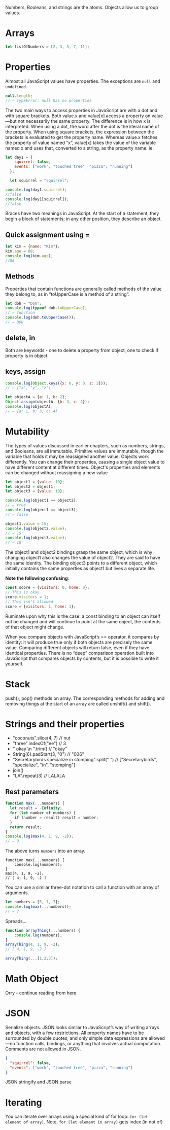Numbers, Booleans, and strings are the atoms.
Objects allow us to group values.

# Arrays

```javascript
let listOfNumbers = [2, 3, 5, 7, 11];
```

# Properties

Almost all JavaScript values have properties. The exceptions are `null` and `undefined`.

```javascript
null.length;
// → TypeError: null has no properties
```

The two main ways to access properties in JavaScript are with a dot and with square brackets. Both value.x and value[x] access a property on value—but not necessarily the same property. The difference is in how x is interpreted. When using a dot, the word after the dot is the literal name of the property. When using square brackets, the expression between the brackets is evaluated to get the property name. Whereas value.x fetches the property of value named “x”, value[x] takes the value of the variable named x and uses that, converted to a string, as the property name.
ie:

```javascript
let day1 = {
    squirrel: false,
    events: ["work", "touched tree", "pizza", "running"]
  };

  let squirrel = "squirrel";

console.log(day1.squirrel);
//false
console.log(day1[squirrel]);
//false
```

Braces have two meanings in JavaScript. At the start of a statement, they begin a block of statements; in any other position, they describe an object.

## Quick assignment using =

```javascript
let kim = {name: "Kim"};
kim.age = 88;
console.log(kim.age);
//88
```

## Methods

Properties that contain functions are generally called methods of the value they belong to, as in “toUpperCase is a method of a string”.

```javascript
let doh = "Doh";
console.log(typeof doh.toUpperCase);
// → function
console.log(doh.toUpperCase());
// → DOH
```

## delete, in

Both are keywords - one to delete a property from object, one to check if property is in object.

## keys, assign

```javascript
console.log(Object.keys({x: 0, y: 0, z: 2}));
// → ["x", "y", "z"]

let objectA = {a: 1, b: 2};
Object.assign(objectA, {b: 3, c: 4});
console.log(objectA);
// → {a: 1, b: 3, c: 4}
```

# Mutability

 The types of values discussed in earlier chapters, such as numbers, strings, and Booleans, are all immutable.
 Primitive values are immutable, though the variable that holds it may be reassigned another value.
 Objects work differently. You can change their properties, causing a single object value to have different content at different times.
Object's properties and elements can be changed without reassigning a new value
 
 ```javascript
let object1 = {value: 10};
let object2 = object1;
let object3 = {value: 10};

console.log(object1 == object2);
// → true
console.log(object1 == object3);
// → false

object1.value = 15;
console.log(object2.value);
// → 15
console.log(object3.value);
// → 10
 ```

 The object1 and object2 bindings grasp the same object, which is why changing object1 also changes the value of object2. They are said to have the same identity. The binding object3 points to a different object, which initially contains the same properties as object1 but lives a separate life.

 __Note the following confusing__:

 ```javascript
const score = {visitors: 0, home: 0};
// This is okay
score.visitors = 1;
// This isn't allowed
score = {visitors: 1, home: 1};
 ```

 Ruminate upon why this is the case: a const binding to an object can itself not be changed and will continue to point at the same object, the contents of that object might change. 

 When you compare objects with JavaScript’s == operator, it compares by identity: it will produce true only if both objects are precisely the same value. Comparing different objects will return false, even if they have identical properties. There is no “deep” comparison operation built into JavaScript that compares objects by contents, but it is possible to write it yourself.

 # Stack

 push(), pop() methods on array.
 The corresponding methods for adding and removing things at the start of an array are called unshift() and shift().

# Strings and their properties

- "coconuts".slice(4, 7) // nut
- "three".indexOf("ee") // 3
- "  okay \n ".trim() // "okay"
- String(6).padStart(3, "0") // "006"
- "Secretarybirds specialize in stomping".split(" ") // ["Secretarybirds", "specialize", "in", "stomping"]
- join()
- "LA".repeat(3) // LALALA

## Rest parameters

```javascript
function max(...numbers) {
  let result = -Infinity;
  for (let number of numbers) {
    if (number > result) result = number;
  }
  return result;
}
console.log(max(4, 1, 9, -2));
// → 9
```

The above turns `numbers` into an array.

```
function max(...numbers) {
	console.log(numbers);
}
max(4, 1, 9, -2);
// [ 4, 1, 9, -2 ]
```

You can use a similar three-dot notation to call a function with an array of arguments.

```javascript
let numbers = [5, 1, 7];
console.log(max(...numbers));
// → 7
```

Spreads...

```javascript
function arrayThing(...numbers) {
	console.log(numbers);
}
arrayThing(4, 1, 9, -2);
// [ 4, 1, 9, -2 ]

arrayThing(...[1,2,3]);
```

# Math Object

Orry - continue reading from here

# JSON

Serialize objects.
JSON looks similar to JavaScript’s way of writing arrays and objects, with a few restrictions. All property names have to be surrounded by double quotes, and only simple data expressions are allowed—no function calls, bindings, or anything that involves actual computation. Comments are not allowed in JSON.

```json
{
  "squirrel": false,
  "events": ["work", "touched tree", "pizza", "running"]
}
```

JSON.stringify and JSON.parse

# Iterating

You can iterate over arrays using a special kind of for loop: `for (let element of array)`.
Note, `for (let element in array)` gets index (in not of)
